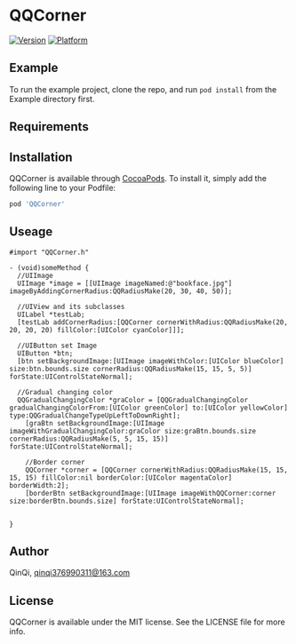 # QQCorner

[![Version](https://img.shields.io/cocoapods/v/QQCorner.svg?style=flat)](https://cocoapods.org/pods/QQCorner)
[![Platform](https://img.shields.io/cocoapods/p/QQCorner.svg?style=flat)](https://cocoapods.org/pods/QQCorner)

## Example

To run the example project, clone the repo, and run `pod install` from the Example directory first.

## Requirements

## Installation

QQCorner is available through [CocoaPods](https://cocoapods.org). To install
it, simply add the following line to your Podfile:

```ruby
pod 'QQCorner'
```

## Useage

```
#import "QQCorner.h"

- (void)someMethod {
  //UIImage
  UIImage *image = [[UIImage imageNamed:@"bookface.jpg"] imageByAddingCornerRadius:QQRadiusMake(20, 30, 40, 50)];
  
  //UIView and its subclasses
  UILabel *testLab;
  [testLab addCornerRadius:[QQCorner cornerWithRadius:QQRadiusMake(20, 20, 20, 20) fillColor:[UIColor cyanColor]]];
  
  //UIButton set Image
  UIButton *btn;
  [btn setBackgroundImage:[UIImage imageWithColor:[UIColor blueColor] size:btn.bounds.size cornerRadius:QQRadiusMake(15, 15, 5, 5)] forState:UIControlStateNormal];
  
  //Gradual changing color
  QQGradualChangingColor *graColor = [QQGradualChangingColor gradualChangingColorFrom:[UIColor greenColor] to:[UIColor yellowColor] type:QQGradualChangeTypeUpLeftToDownRight];
    [graBtn setBackgroundImage:[UIImage imageWithGradualChangingColor:graColor size:graBtn.bounds.size cornerRadius:QQRadiusMake(5, 5, 15, 15)] forState:UIControlStateNormal];
    
    //Border corner
    QQCorner *corner = [QQCorner cornerWithRadius:QQRadiusMake(15, 15, 15, 15) fillColor:nil borderColor:[UIColor magentaColor] borderWidth:2];
    [borderBtn setBackgroundImage:[UIImage imageWithQQCorner:corner size:borderBtn.bounds.size] forState:UIControlStateNormal];
    
  
}

```

## Author

QinQi, qinqi376990311@163.com

## License

QQCorner is available under the MIT license. See the LICENSE file for more info.
